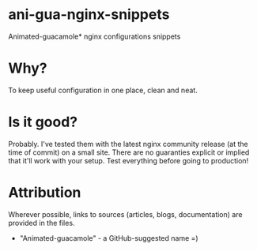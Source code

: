 # ani-gua-nginx-snippets
Animated-guacamole* nginx configurations snippets

# Why?
To keep useful configuration in one place, clean and neat.

# Is it good?
Probably. I've tested them with the latest nginx community release (at the time of commit) on a small site. There are no guaranties explicit or implied that it'll work with your setup. Test everything before going to production!

# Attribution
Wherever possible, links to sources (articles, blogs, documentation) are provided in the files.



* "Animated-guacamole" - a GitHub-suggested name =)
